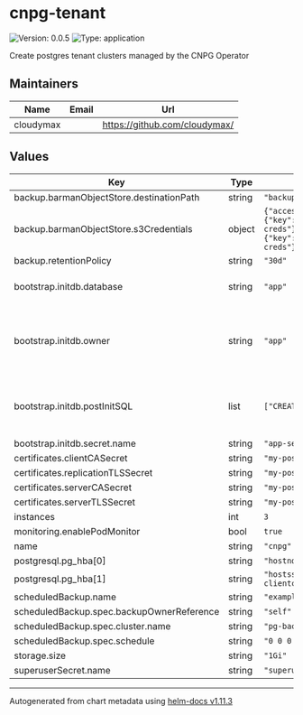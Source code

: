 # cnpg-tenant

![Version: 0.0.5](https://img.shields.io/badge/Version-0.0.5-informational?style=flat-square) ![Type: application](https://img.shields.io/badge/Type-application-informational?style=flat-square)

Create postgres tenant clusters managed by the CNPG Operator

## Maintainers

| Name | Email | Url |
| ---- | ------ | --- |
| cloudymax |  | <https://github.com/cloudymax/> |

## Values

| Key | Type | Default | Description |
|-----|------|---------|-------------|
| backup.barmanObjectStore.destinationPath | string | `"backups"` |  |
| backup.barmanObjectStore.s3Credentials | object | `{"accessKeyId":{"key":"ACCESS_KEY_ID","name":"aws-creds"},"secretAccessKey":{"key":"ACCESS_SECRET_KEY","name":"aws-creds"}}` | how long to keep backups for |
| backup.retentionPolicy | string | `"30d"` |  |
| bootstrap.initdb.database | string | `"app"` | initial database to create |
| bootstrap.initdb.owner | string | `"app"` | owner of the initial database that is created above |
| bootstrap.initdb.postInitSQL | list | `["CREATE ROLE friend"]` | list of SQL commands to run as part of the init scripts |
| bootstrap.initdb.secret.name | string | `"app-secret"` |  |
| certificates.clientCASecret | string | `"my-postgres-client-cert"` |  |
| certificates.replicationTLSSecret | string | `"my-postgres-client-cert"` |  |
| certificates.serverCASecret | string | `"my-postgres-server-cert"` |  |
| certificates.serverTLSSecret | string | `"my-postgres-server-cert"` |  |
| instances | int | `3` |  |
| monitoring.enablePodMonitor | bool | `true` |  |
| name | string | `"cnpg"` |  |
| postgresql.pg_hba[0] | string | `"hostnossl all all 0.0.0.0/0 reject"` |  |
| postgresql.pg_hba[1] | string | `"hostssl all all 0.0.0.0/0 cert clientcert=verify-full"` |  |
| scheduledBackup.name | string | `"example-backup"` |  |
| scheduledBackup.spec.backupOwnerReference | string | `"self"` |  |
| scheduledBackup.spec.cluster.name | string | `"pg-backup"` |  |
| scheduledBackup.spec.schedule | string | `"0 0 0 * * *"` |  |
| storage.size | string | `"1Gi"` |  |
| superuserSecret.name | string | `"superuser-secret"` |  |

----------------------------------------------
Autogenerated from chart metadata using [helm-docs v1.11.3](https://github.com/norwoodj/helm-docs/releases/v1.11.3)
